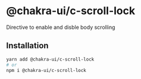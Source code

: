 # @chakra-ui/c-scroll-lock

Directive to enable and disble body scrolling

## Installation

```sh
yarn add @chakra-ui/c-scroll-lock
# or
npm i @chakra-ui/c-scroll-lock
```